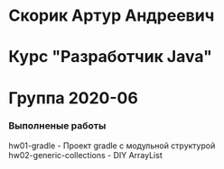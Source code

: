 # Скорик Артур Андреевич

# Курс "Разработчик Java"

# Группа 2020-06

### Выполненые работы
hw01-gradle - Проект gradle с модульной структурой<br>
hw02-generic-collections - DIY ArrayList